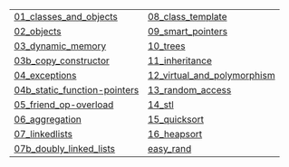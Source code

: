 |   |   |
|---|---|
| [01_classes_and_objects](https://gitpitch.com/jcausey-astate/CS2124_lecture_notes?p=01_classes_and_objects) | [08_class_template](https://gitpitch.com/jcausey-astate/CS2124_lecture_notes?p=08_class_template) |
| [02_objects](https://gitpitch.com/jcausey-astate/CS2124_lecture_notes?p=02_objects) | [09_smart_pointers](https://gitpitch.com/jcausey-astate/CS2124_lecture_notes?p=09_smart_pointers) |
| [03_dynamic_memory](https://gitpitch.com/jcausey-astate/CS2124_lecture_notes?p=03_dynamic_memory) | [10_trees](https://gitpitch.com/jcausey-astate/CS2124_lecture_notes?p=10_trees) |
| [03b_copy_constructor](https://gitpitch.com/jcausey-astate/CS2124_lecture_notes?p=03b_copy_constructor) | [11_inheritance](https://gitpitch.com/jcausey-astate/CS2124_lecture_notes?p=11_inheritance) |
| [04_exceptions](https://gitpitch.com/jcausey-astate/CS2124_lecture_notes?p=04_exceptions) | [12_virtual_and_polymorphism](https://gitpitch.com/jcausey-astate/CS2124_lecture_notes?p=12_virtual_and_polymorphism) |
| [04b_static_function-pointers](https://gitpitch.com/jcausey-astate/CS2124_lecture_notes?p=04b_static_function-pointers) | [13_random_access](https://gitpitch.com/jcausey-astate/CS2124_lecture_notes?p=13_random_access) |
| [05_friend_op-overload](https://gitpitch.com/jcausey-astate/CS2124_lecture_notes?p=05_friend_op-overload) | [14_stl](https://gitpitch.com/jcausey-astate/CS2124_lecture_notes?p=14_stl) |
| [06_aggregation](https://gitpitch.com/jcausey-astate/CS2124_lecture_notes?p=06_aggregation) | [15_quicksort](https://gitpitch.com/jcausey-astate/CS2124_lecture_notes?p=15_quicksort) |
| [07_linkedlists](https://gitpitch.com/jcausey-astate/CS2124_lecture_notes?p=07_linkedlists) | [16_heapsort](https://gitpitch.com/jcausey-astate/CS2124_lecture_notes?p=16_heapsort) |
| [07b_doubly_linked_lists](https://gitpitch.com/jcausey-astate/CS2124_lecture_notes?p=07b_doubly_linked_lists) | [easy_rand](https://gitpitch.com/jcausey-astate/CS2124_lecture_notes?p=easy_rand) |

